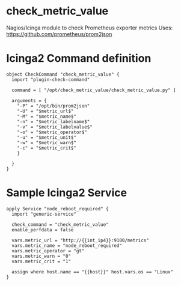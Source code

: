 # check_metric_value
Nagios/Icinga module to check Prometheus exporter metrics
Uses: https://github.com/prometheus/prom2json

# Icinga2 Command definition
~~~
object CheckCommand "check_metric_value" {
  import "plugin-check-command"

  command = [ "/opt/check_metric_value/check_metric_value.py" ] 

  arguments = {
    "-P" = "/opt/bin/prom2json"
    "-U" = "$metric_url$"
    "-M" = "$metric_name$"
    "-n" = "$metric_labelname$"
    "-v" = "$metric_labelvalue$"
    "-o" = "$metric_operator$"
    "-u" = "$metric_unit$"
    "-w" = "$metric_warn$"
    "-c" = "$metric_crit$"
    }

  }
}
~~~
# Sample Icinga2 Service 
~~~
apply Service "node_reboot_required" {
  import "generic-service"

  check_command = "check_metric_value"
  enable_perfdata = false

  vars.metric_url = "http://{{int_ip4}}:9100/metrics"
  vars.metric_name = "node_reboot_required"
  vars.metric_operator = "gt"
  vars.metric_warn = "0"
  vars.metric_crit = "1"

  assign where host.name == "{{host}}" host.vars.os == "Linux"
}
~~~
